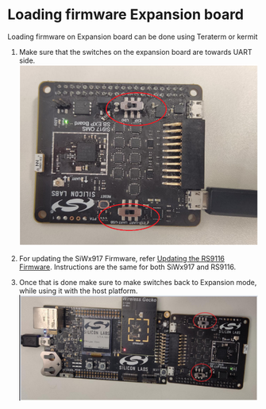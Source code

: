 # Loading firmware Expansion board

Loading firmware on Expansion board can be done using Teraterm or kermit


1. Make sure that the switches on the expansion board are towards UART side.
![Switch Position before firmware flash](images/si917-board.png)

2. For updating the SiWx917 Firmware, refer [Updating the RS9116 Firmware](https://docs.silabs.com/rs9116/wiseconnect/2.0/update-evk-firmware). Instructions are the same for both SiWx917 and RS9116.
3. Once that is done make sure to make switches back to Expansion mode, while using it with the host platform.
![Switch Position after firmware flash](images/mg21-si917-board.jpg)
